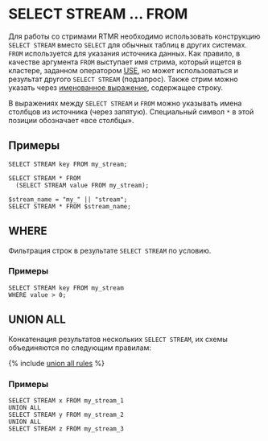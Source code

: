 # SELECT STREAM ... FROM

Для работы со стримами RTMR необходимо использовать конструкцию `SELECT STREAM` вместо `SELECT` для обычных таблиц в других системах. `FROM` используется для указания источника данных. Как правило, в качестве аргумента `FROM` выступает имя стрима, который ищется в кластере, заданном оператором [USE](../use.md), но может использоваться и результат другого `SELECT STREAM` (подзапрос). Также стрим можно указать через [именованное выражение](../expressions.md#named-nodes), содержащее строку.

В выражениях между `SELECT STREAM` и `FROM` можно указывать имена столбцов из источника (через запятую). Специальный символ `*` в этой позиции обозначает «все столбцы».

## Примеры

``` yql
SELECT STREAM key FROM my_stream;
```

``` yql
SELECT STREAM * FROM
  (SELECT STREAM value FROM my_stream);
```

``` yql
$stream_name = "my_" || "stream";
SELECT STREAM * FROM $stream_name;
```

## WHERE

Фильтрация строк в результате `SELECT STREAM` по условию.

### Примеры

``` yql
SELECT STREAM key FROM my_stream
WHERE value > 0;
```

## UNION ALL

Конкатенация результатов нескольких `SELECT STREAM`, их схемы объединяются по следующим правилам:

{% include [union all rules](../_includes/select/union_all_rules.md) %}

### Примеры

``` yql
SELECT STREAM x FROM my_stream_1
UNION ALL
SELECT STREAM y FROM my_stream_2
UNION ALL
SELECT STREAM z FROM my_stream_3
```
